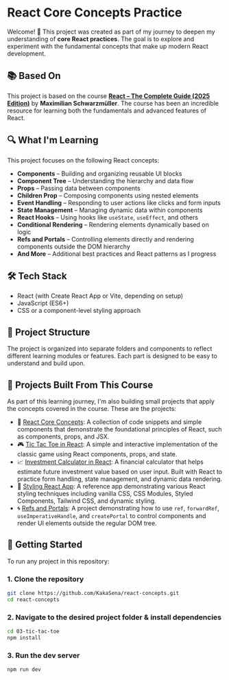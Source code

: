 # React Core Concepts Practice

Welcome! 👋 This project was created as part of my journey to deepen my understanding of **core React practices**. The goal is to explore and experiment with the fundamental concepts that make up modern React development.

## 📚 Based On

This project is based on the course **[React – The Complete Guide (2025 Edition)](https://www.udemy.com/course/react-the-complete-guide-incl-redux/)** by **Maximilian Schwarzmüller**. The course has been an incredible resource for learning both the fundamentals and advanced features of React.


## 🔍 What I'm Learning

This project focuses on the following React concepts:

- **Components** – Building and organizing reusable UI blocks
- **Component Tree** – Understanding the hierarchy and data flow
- **Props** – Passing data between components
- **Children Prop** – Composing components using nested elements
- **Event Handling** – Responding to user actions like clicks and form inputs
- **State Management** – Managing dynamic data within components
- **React Hooks** – Using hooks like `useState`, `useEffect`, and others
- **Conditional Rendering** – Rendering elements dynamically based on logic
- **Refs and Portals** – Controlling elements directly and rendering components outside the DOM hierarchy
- **And More** – Additional best practices and React patterns as I progress

## 🛠️ Tech Stack

- React (with Create React App or Vite, depending on setup)
- JavaScript (ES6+)
- CSS or a component-level styling approach

## 📁 Project Structure

The project is organized into separate folders and components to reflect different learning modules or features. Each part is designed to be easy to understand and build upon.

## 🧩 Projects Built From This Course

As part of this learning journey, I'm also building small projects that apply the concepts covered in the course. These are the projects:

- 📘 [React Core Concepts](./react-core-concepts): A collection of code snippets and simple components that demonstrate the foundational principles of React, such as components, props, and JSX.
- 🎮 [Tic Tac Toe in React](./projects/01-react-tic-tac-toe): A simple and interactive implementation of the classic game using React components, props, and state.
- 📈 [Investment Calculator in React](./projects/02-investment-calculator-react): A financial calculator that helps estimate future investment value based on user input. Built with React to practice form handling, state management, and dynamic data rendering.
- 🎨 [Styling React App](./projects/03-styling-react-app): A reference app demonstrating various React styling techniques including vanilla CSS, CSS Modules, Styled Components, Tailwind CSS, and dynamic styling.
- 🌀 [Refs and Portals](./projects/04-refs-and-portals): A project demonstrating how to use `ref`, `forwardRef`, `useImperativeHandle`, and `createPortal` to control components and render UI elements outside the regular DOM tree.

## 🚀 Getting Started

To run any project in this repository:

### 1. Clone the repository

```bash
git clone https://github.com/KakaSena/react-concepts.git
cd react-concepts
```
### 2. Navigate to the desired project folder & install dependencies 

```bash
cd 03-tic-tac-toe
npm install
```

### 3. Run the dev server

```bash
npm run dev
```
